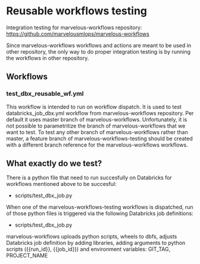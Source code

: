 # Reusable workflows testing

Integration testing for marvelous-workflows repository: https://github.com/marvelousmlops/marvelous-workflows

Since marvelous-workflows workflows and actions are meant to be used in other repository,
the only way to do proper integration testing is by running the workflows in other repository.


## Workflows

### test_dbx_reusable_wf.yml 

This workflow is intended to run on workflow dispatch. 
It is used to test databricks_job_dbx.yml workflow from marvelous-workflows repository.
Per default it uses master branch of marvelous-workflows.
Unfortunately, it is not possible to parametritize the branch of marvelous-workflows that we want to test.
To test any other branch of marvelous-workflows rather than master, a feature branch of marvelous-workflows-testing 
should be created with a different branch reference for the marvelous-workflows workflows.

## What exactly do we test?
There is a python file that need to run succesfully on Databricks for workflows mentioned above to be succesful:
- scripts/test_dbx_job.py

When one of the marvelous-workflows-testing workflows is dispatched, 
run of those python files is triggered via the following Databricks job definitions:
- scripts/test_dbx_job.py

marvelous-workflows uploads python scripts, wheels to dbfs,
adjusts Databricks job definition by adding libraries, 
adding arguments to python scripts ({{run_id}}, {{job_id}}) 
and environment variables: GIT_TAG, PROJECT_NAME
